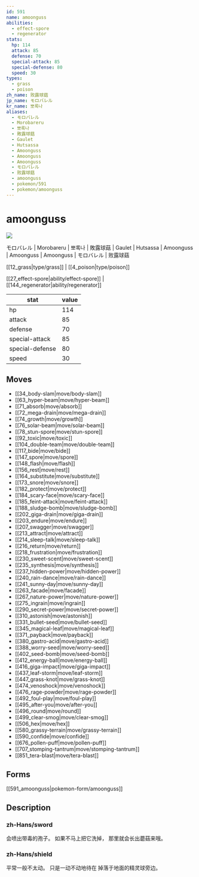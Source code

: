 ```yaml
---
id: 591
name: amoonguss
abilities:
  - effect-spore
  - regenerator
stats:
  hp: 114
  attack: 85
  defense: 70
  special-attack: 85
  special-defense: 80
  speed: 30
types:
  - grass
  - poison
zh_name: 败露球菇
jp_name: モロバレル
kr_name: 뽀록나
aliases:
  - モロバレル
  - Morobareru
  - 뽀록나
  - 敗露球菇
  - Gaulet
  - Hutsassa
  - Amoonguss
  - Amoonguss
  - Amoonguss
  - モロバレル
  - 败露球菇
  - amoonguss
  - pokemon/591
  - pokemon/amoonguss
---
```

# amoonguss

![](https://raw.githubusercontent.com/PokeAPI/sprites/master/sprites/pokemon/591.png)

モロバレル | Morobareru | 뽀록나 | 敗露球菇 | Gaulet | Hutsassa | Amoonguss | Amoonguss | Amoonguss | モロバレル | 败露球菇

[[12_grass|type/grass]] | [[4_poison|type/poison]]

[[27_effect-spore|ability/effect-spore]] | [[144_regenerator|ability/regenerator]]

|stat|value|
|---|---|
|hp|114|
|attack|85|
|defense|70|
|special-attack|85|
|special-defense|80|
|speed|30|


## Moves

- [[34_body-slam|move/body-slam]]
- [[63_hyper-beam|move/hyper-beam]]
- [[71_absorb|move/absorb]]
- [[72_mega-drain|move/mega-drain]]
- [[74_growth|move/growth]]
- [[76_solar-beam|move/solar-beam]]
- [[78_stun-spore|move/stun-spore]]
- [[92_toxic|move/toxic]]
- [[104_double-team|move/double-team]]
- [[117_bide|move/bide]]
- [[147_spore|move/spore]]
- [[148_flash|move/flash]]
- [[156_rest|move/rest]]
- [[164_substitute|move/substitute]]
- [[173_snore|move/snore]]
- [[182_protect|move/protect]]
- [[184_scary-face|move/scary-face]]
- [[185_feint-attack|move/feint-attack]]
- [[188_sludge-bomb|move/sludge-bomb]]
- [[202_giga-drain|move/giga-drain]]
- [[203_endure|move/endure]]
- [[207_swagger|move/swagger]]
- [[213_attract|move/attract]]
- [[214_sleep-talk|move/sleep-talk]]
- [[216_return|move/return]]
- [[218_frustration|move/frustration]]
- [[230_sweet-scent|move/sweet-scent]]
- [[235_synthesis|move/synthesis]]
- [[237_hidden-power|move/hidden-power]]
- [[240_rain-dance|move/rain-dance]]
- [[241_sunny-day|move/sunny-day]]
- [[263_facade|move/facade]]
- [[267_nature-power|move/nature-power]]
- [[275_ingrain|move/ingrain]]
- [[290_secret-power|move/secret-power]]
- [[310_astonish|move/astonish]]
- [[331_bullet-seed|move/bullet-seed]]
- [[345_magical-leaf|move/magical-leaf]]
- [[371_payback|move/payback]]
- [[380_gastro-acid|move/gastro-acid]]
- [[388_worry-seed|move/worry-seed]]
- [[402_seed-bomb|move/seed-bomb]]
- [[412_energy-ball|move/energy-ball]]
- [[416_giga-impact|move/giga-impact]]
- [[437_leaf-storm|move/leaf-storm]]
- [[447_grass-knot|move/grass-knot]]
- [[474_venoshock|move/venoshock]]
- [[476_rage-powder|move/rage-powder]]
- [[492_foul-play|move/foul-play]]
- [[495_after-you|move/after-you]]
- [[496_round|move/round]]
- [[499_clear-smog|move/clear-smog]]
- [[506_hex|move/hex]]
- [[580_grassy-terrain|move/grassy-terrain]]
- [[590_confide|move/confide]]
- [[676_pollen-puff|move/pollen-puff]]
- [[707_stomping-tantrum|move/stomping-tantrum]]
- [[851_tera-blast|move/tera-blast]]

## Forms



[[591_amoonguss|pokemon-form/amoonguss]]

## Description

### zh-Hans/sword

会喷出带毒的孢子。
如果不马上把它洗掉，
那里就会长出蘑菇来哦。

### zh-Hans/shield

平常一般不太动。
只是一动不动地待在
掉落于地面的精灵球旁边。

